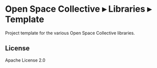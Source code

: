 # Open Space Collective ▸ Libraries ▸ Template

Project template for the various Open Space Collective libraries.

## License

Apache License 2.0
